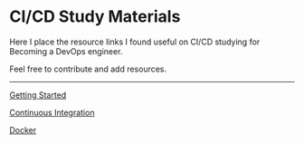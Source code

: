 # CI/CD Study Materials

Here I place the resource links I found useful on CI/CD studying for Becoming a DevOps engineer.

Feel free to contribute and add resources.

------------------------------------------------------------------------

[Getting Started](link.md#GettingStarted)

[Continuous Integration](link.md#ContinuousIntegration)

[Docker](link.md#Docker)